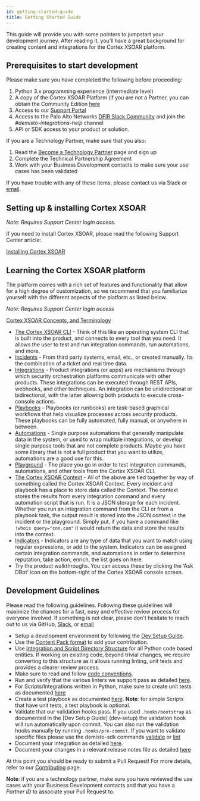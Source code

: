 ```yaml
---
id: getting-started-guide
title: Getting Started Guide
---
```


This guide will provide you with some pointers to jumpstart your development journey. After reading it, you’ll have a great background for creating content and integrations for the Cortex XSOAR platform.

## Prerequisites to start development

Please make sure you have completed the following before proceeding:

1. Python 3.x programming experience (intermediate level)
2. A copy of the Cortex XSOAR Platform (if you are not a Partner, you can obtain the Community Edition [here](https://start.paloaltonetworks.com/sign-up-for-demisto-free-edition)
3. Access to our [Support Portal](https://docs.paloaltonetworks.com)
4. Access to the Palo Alto Networks [DFIR Slack Community](https://start.paloaltonetworks.com/join-our-slack-community) and join the *#demisto-integrations-help* channel
5. API or SDK access to your product or solution.  

If you are a Technology Partner, make sure that you also:

1. Read the [Become a Technology Partner](../partners/become-a-tech-partner) page and sign up
2. Complete the Technical Partnership Agreement
3. Work with your Business Development contacts to make sure your use cases has been validated

If you have trouble with any of these items, please contact us via Slack or [email](mailto:info@demisto.com).

## Setting up & installing Cortex XSOAR

*Note: Requires Support Center login access.*

If you need to install Cortex XSOAR, please read the following Support Center article:

<a href="https://docs.paloaltonetworks.com/cortex/cortex-xsoar/6-0/cortex-xsoar-admin/installation.html" target="_blank">Installing Cortex XSOAR</a>

## Learning the Cortex XSOAR platform

The platform comes with a rich set of features and functionality that allow for a high degree of customization, so we recommend that you familiarize yourself with the different aspects of the platform as listed below.

*Note: Requires Support Center login access*

[Cortex XSOAR Concepts, and Terminology](https://docs.paloaltonetworks.com/cortex/cortex-xsoar/6-0/cortex-xsoar-admin/cortex-xsoar-overview/cortex-xsoar-concepts)

* [The Cortex XSOAR CLI](https://support.demisto.com/hc/en-us/articles/115002333194-The-CLI-Command-Line-) - Think of this like an operating system CLI that is built into the product, and connects to every tool that you need. It allows the user to test and run integration commands, run automations, and more. 
* [Incidents](https://docs.paloaltonetworks.com/cortex/cortex-xsoar/6-0/cortex-xsoar-admin/cortex-xsoar-overview/cortex-xsoar-concepts#h_571910869151527515268695) - From third party systems, email, etc., or created manually. Its the combination of a ticket and real time data. 
* [Integrations](https://docs.paloaltonetworks.com/cortex/cortex-xsoar/6-0/cortex-xsoar-admin/cortex-xsoar-overview/cortex-xsoar-concepts#h_401233651221527515275882) - Product integrations (or apps) are mechanisms through which security orchestration platforms communicate with other products. These integrations can be executed through REST APIs, webhooks, and other techniques. An integration can be unidirectional or bidirectional, with the latter allowing both products to execute cross-console actions.
* [Playbooks](https://docs.paloaltonetworks.com/cortex/cortex-xsoar/6-0/cortex-xsoar-admin/cortex-xsoar-overview/cortex-xsoar-concepts#h_17615621281527515282557) -  Playbooks (or runbooks) are task-based graphical workflows that help visualize processes across security products. These playbooks can be fully automated, fully manual, or anywhere in between.
* [Automations](https://docs.paloaltonetworks.com/cortex/cortex-xsoar/6-0/cortex-xsoar-admin/cortex-xsoar-overview/cortex-xsoar-concepts#h_471741284321527515376864) - Single purpose automations that generally manipulate data in the system, or used to wrap multiple integrations, or develop single purpose tools that are not complete products. Maybe you have some library that is not a full product that you want to utilize, automations are a good use for this. 
* [Playground](https://docs.paloaltonetworks.com/cortex/cortex-xsoar/6-0/cortex-xsoar-admin/cortex-xsoar-overview/cortex-xsoar-concepts#h_638814023411527515421050) - The place you go in order to test integration commands, automations, and other tools from the Cortex XSOAR CLI. 
* [The Cortex XSOAR Context](https://xsoar.pan.dev/docs/integrations/context-and-outputs) - All of the above are tied together by way of something called the Cortex XSOAR Context. Every incident and playbook has a place to store data called the Context. The context stores the results from every integration command and every automation script that is run. It is a JSON storage for each incident. Whether you run an integration command from the CLI or from a playbook task, the output result is stored into the JSON context in the incident or the playground. Simply put, if you have a command like ``` !whois query="cnn.com" ``` it would return the data and store the results into the context.  
* [Indicators](https://docs.paloaltonetworks.com/cortex/cortex-xsoar/6-0/cortex-xsoar-admin/cortex-xsoar-overview/cortex-xsoar-concepts#h_812388463361527515415520) - Indicators are any type of data that you want to match using regular expressions, or add to the system. Indicators can be assigned certain integration commands, and automations in order to determine reputation, take action, enrich, the list goes on here. 
* Try the product walkthroughs. You can access these by clicking the ‘Ask DBot’ icon on the bottom-right of the Cortex XSOAR console screen.

## Development Guidelines

Please read the following guidelines. Following these guidelines will maximize the chances for a fast, easy and effective review process for everyone involved. If something is not clear, please don't hesitate to reach out to us via GitHub, [Slack](http://go.demisto.com/join-our-slack-community), or [email](mailto:info@demisto.com)

* Setup a development environment by following the [Dev Setup Guide](dev-setup).
* Use the [Content Pack format](packs-format) to add your contribution.
* Use [Integration and Script Directory Structure](package-dir) for all Python code based entities. If working on existing code, beyond trivial changes, we require converting to this structure as it allows running linting, unit tests and provides a clearer review process.
* Make sure to read and follow [code conventions](code-conventions).
* Run and verify that the various linters we support pass as detailed [here](linting).
* For Scripts/Integrations written in Python, make sure to create unit tests as documented [here](unit-testing)
* Create a test playbook as documented [here](testing). **Note**: for simple Scripts that have unit tests, a test playbook is optional.
* Validate that our validation hooks pass. If you used `.hooks/bootstrap` as documented in the [Dev Setup Guide]
(dev-setup) the validation hook will run automatically upon commit. You can also run the validation hooks manually by
 running `.hooks/pre-commit`. If you want to validate specific files please use the demisto-sdk commands [validate](https://github.com/demisto/demisto-sdk/blob/master/demisto_sdk/commands/validate/README.md)
  or [lint](https://github.com/demisto/demisto-sdk/blob/master/demisto_sdk/commands/lint/README.md) 
* Document your integration as detailed [here](integration-docs).
* Document your changes in a relevant release notes file as detailed [here](release-notes)

At this point you should be ready to submit a Pull Request! For more details, refer to our [Contributing](https://github.com/demisto/content/blob/master/CONTRIBUTING.md) page.

**Note**: if you are a technology partner, make sure you have reviewed the use cases with your Business Development contacts and that you have a *Partner ID* to associate your Pull Request to.

